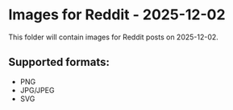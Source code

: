 # Images for Reddit - 2025-12-02

This folder will contain images for Reddit posts on 2025-12-02.

## Supported formats:
- PNG
- JPG/JPEG
- SVG
